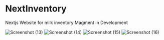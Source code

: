 # NextInventory

Nextjs Website for milk inventory Magment in Development


![Screenshot (13)](https://user-images.githubusercontent.com/96948319/147879002-6eda6310-874a-4b7e-9a36-9130709026f5.png)
![Screenshot (14)](https://user-images.githubusercontent.com/96948319/147879003-2877973b-e13b-4f18-a7a6-1715d3ea8740.png)
![Screenshot (15)](https://user-images.githubusercontent.com/96948319/147879006-abc1af4a-eb78-4e47-ae24-8d038dd4fd17.png)
![Screenshot (16)](https://user-images.githubusercontent.com/96948319/147879007-8e91124e-048e-491d-aeb4-d30c5e2a1b7b.png)
